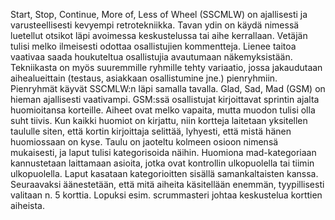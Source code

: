 Start, Stop, Continue, More of, Less of Wheel (SSCMLW) on ajallisesti ja varusteellisesti kevyempi retrotekniikka. Tavan ydin on käydä nimessä luetellut otsikot läpi avoimessa keskustelussa tai aihe kerrallaan. Vetäjän tulisi melko ilmeisesti odottaa osallistujien kommentteja. Lienee taitoa vaativaa saada houkuteltua osallistujia avautumaan näkemyksistään. Tekniikasta on myös suuremmille ryhmille tehty variaatio, jossa jakaudutaan aihealueittain (testaus, asiakkaan osallistumine jne.) pienryhmiin. Pienryhmät käyvät SSCMLW:n läpi samalla tavalla.
Glad, Sad, Mad (GSM) on hieman ajallisesti vaativampi. GSM:ssä osallistujat kirjoittavat sprintin ajalta huomioitansa korteille. Aiheet ovat melko vapaita, mutta muodon tulisi olla suht tiivis. Kun kaikki huomiot on kirjattu, niin kortteja laitetaan yksitellen taululle siten, että kortin kirjoittaja selittää, lyhyesti, että mistä hänen huomiossaan on kyse. Taulu on jaoteltu kolmeen osioon nimensä mukaisesti, ja laput tulisi kategorisoida näihin. Huomiona mad-kategoriaan kannustetaan laittamaan asioita, jotka ovat kontrollin ulkopuolella tai tiimin ulkopuolella. Laput kasataan kategorioitten sisällä samankaltaisten kanssa. Seuraavaksi äänestetään, että mitä aiheita käsitellään enemmän, tyypillisesti valitaan n. 5 korttia. Lopuksi esim. scrummasteri johtaa keskustelua korttien aiheista. 
